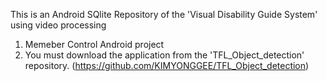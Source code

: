 This is an Android SQlite Repository of the 'Visual Disability Guide System' using video processing

1. Memeber Control Android project
2. You must download the application from the 'TFL_Object_detection' repository.
    (https://github.com/KIMYONGGEE/TFL_Object_detection)
